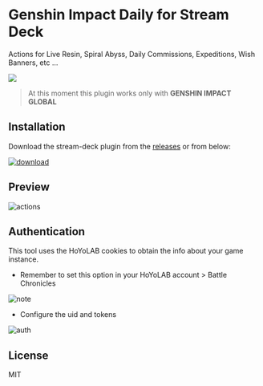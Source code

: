 # Genshin Impact Daily for Stream Deck

Actions for Live Resin, Spiral Abyss, Daily Commissions, Expeditions, Wish Banners, etc ...

[![](https://img.shields.io/badge/Stream%20Deck%20SDK-for%20Node.js-green)](https://github.com/stream-deck-for-node/sdk)

> At this moment this plugin works only with **GENSHIN IMPACT GLOBAL**

## Installation

Download the stream-deck plugin from the [releases](https://github.com/fcannizzaro/genshin-deck/releases)
or from below:

[![download](https://github.com/fcannizzaro/genshin-deck/blob/main/media/download.png?raw=true)](https://github.com/fcannizzaro/genshin-deck/releases/download/1.0.3/com.genshin.deck.streamDeckPlugin)

## Preview

![actions](https://github.com/fcannizzaro/genshin-deck/blob/main/media/actions.png?raw=true)

## Authentication

This tool uses the HoYoLAB cookies to obtain the info about your game instance.

- Remember to set this option in your HoYoLAB account > Battle Chronicles

![note](https://github.com/fcannizzaro/genshin-deck/blob/main/media/note.png?raw=true)

- Configure the uid and tokens

![auth](https://github.com/fcannizzaro/genshin-deck/blob/main/media/authentication.png?raw=true)

## License

MIT
